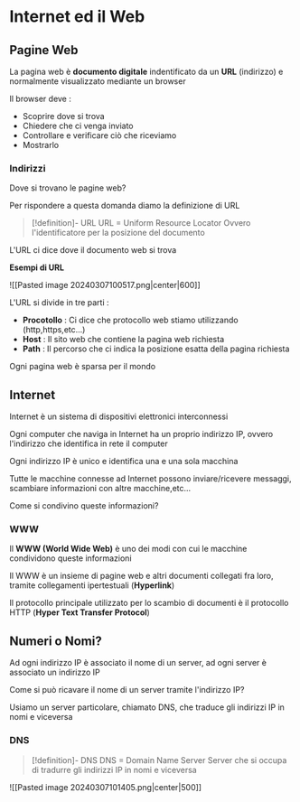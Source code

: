 # Internet ed il Web

## Pagine Web

La pagina web è **documento digitale** indentificato da un **URL** (indirizzo) e normalmente visualizzato mediante un browser

Il browser deve : 
- Scoprire dove si trova
- Chiedere che ci venga inviato
- Controllare e verificare ciò che riceviamo
- Mostrarlo

### Indirizzi

Dove si trovano le pagine web?

Per rispondere a questa domanda diamo la definizione di URL

>[!definition]- URL
>URL = Uniform Resource Locator
>Ovvero l'identificatore per la posizione del documento

L'URL ci dice dove il documento web si trova

**Esempi di URL**

![[Pasted image 20240307100517.png|center|600]]

L'URL si divide in tre parti : 
- **Procotollo** : Ci dice che protocollo web stiamo utilizzando (http,https,etc...)
- **Host** : Il sito web che contiene la pagina web richiesta
- **Path** : Il percorso che ci indica la posizione esatta della pagina richiesta

Ogni pagina web è sparsa per il mondo

## Internet

Internet è un sistema di dispositivi elettronici interconnessi

Ogni computer che naviga in Internet ha un proprio indirizzo IP, ovvero l'indirizzo che identifica in rete il computer

Ogni indirizzo IP è unico e identifica una e una sola macchina

Tutte le macchine connesse ad Internet possono inviare/ricevere messaggi, scambiare informazioni con altre macchine,etc...

Come si condivino queste informazioni?

### WWW

Il **WWW (World Wide Web)** è uno dei modi con cui le macchine condividono queste informazioni

Il WWW è un insieme di pagine web e altri documenti collegati fra loro, tramite collegamenti ipertestuali (**Hyperlink**)

Il protocollo principale utilizzato per lo scambio di documenti è il protocollo HTTP 
(**Hyper Text Transfer Protocol**)

## Numeri o Nomi?

Ad ogni indirizzo IP è associato il nome di un server, ad ogni server è associato un indirizzo IP

Come si può ricavare il nome di un server tramite l'indirizzo IP?

Usiamo un server particolare, chiamato DNS, che traduce gli indirizzi IP in nomi e viceversa

### DNS

>[!definition]- DNS
>DNS = Domain Name Server
>Server che si occupa di tradurre gli indirizzi IP in nomi e viceversa

![[Pasted image 20240307101405.png|center|500]]

